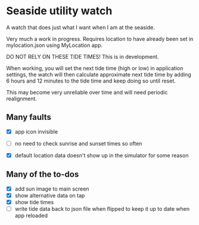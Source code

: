 # Seaside utility watch

A watch that does just what I want when I am at the seaside.

Very much a work in progress. Requires location to have already been set in mylocation.json using MyLocation app.

DO NOT RELY ON THESE TIDE TIMES! This is in development.

When working, you will set the next tide time (high or low) in application settings, the watch will then calculate approximate next tide time by adding 6 hours and 12 minutes to the tide time and keep doing so until reset.

This may become very unreliable over time and will need periodic realignment.

## Many faults

- [x] app icon invisible 
- [ ] no need to check sunrise and sunset times so often
- [x] default location data doesn't show up in the simulator for some reason


## Many of the to-dos

- [x] add sun image to main screen
- [x] show alternative data on tap 
- [x] show tide times 
- [ ] write tide data back to json file when flipped to keep it up to date when app reloaded
